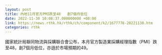 ```yaml
---
layout: post
title: 內地11月官方PMI跌至48   創7個月低位
date: 2022-11-30 10:08:37.000000000 +08:00
link: https://news.rthk.hk/rthk/ch/component/k2/1677776-20221130.htm
categories: rthk
---
```


國家統計局聯同物流與採購聯合會公布，本月官方製造業採購經理指數（PMI）跌至48，創7個月低位，亦遜於市場預期的49。
